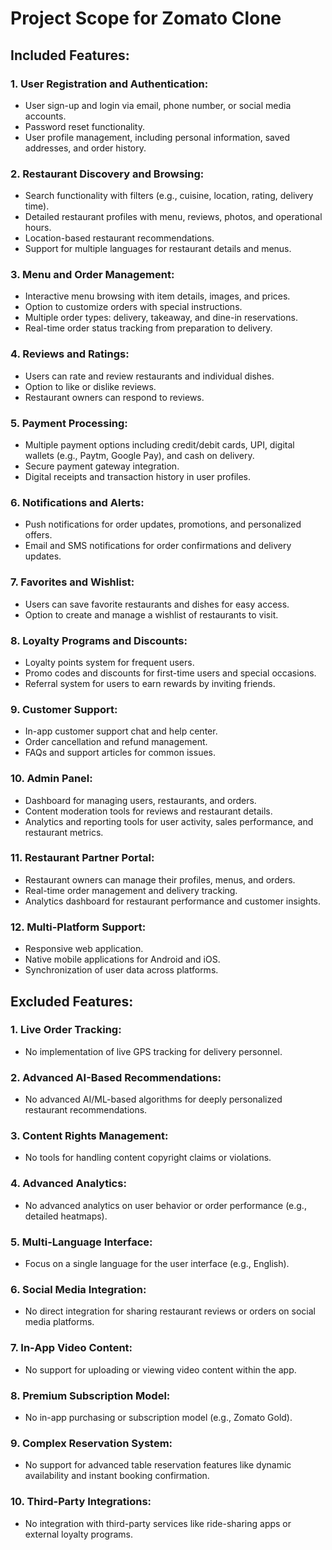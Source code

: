 # Project Scope for Zomato Clone

## Included Features:

### 1. User Registration and Authentication:
- User sign-up and login via email, phone number, or social media accounts.
- Password reset functionality.
- User profile management, including personal information, saved addresses, and order history.

### 2. Restaurant Discovery and Browsing:
- Search functionality with filters (e.g., cuisine, location, rating, delivery time).
- Detailed restaurant profiles with menu, reviews, photos, and operational hours.
- Location-based restaurant recommendations.
- Support for multiple languages for restaurant details and menus.

### 3. Menu and Order Management:
- Interactive menu browsing with item details, images, and prices.
- Option to customize orders with special instructions.
- Multiple order types: delivery, takeaway, and dine-in reservations.
- Real-time order status tracking from preparation to delivery.

### 4. Reviews and Ratings:
- Users can rate and review restaurants and individual dishes.
- Option to like or dislike reviews.
- Restaurant owners can respond to reviews.

### 5. Payment Processing:
- Multiple payment options including credit/debit cards, UPI, digital wallets (e.g., Paytm, Google Pay), and cash on delivery.
- Secure payment gateway integration.
- Digital receipts and transaction history in user profiles.

### 6. Notifications and Alerts:
- Push notifications for order updates, promotions, and personalized offers.
- Email and SMS notifications for order confirmations and delivery updates.

### 7. Favorites and Wishlist:
- Users can save favorite restaurants and dishes for easy access.
- Option to create and manage a wishlist of restaurants to visit.

### 8. Loyalty Programs and Discounts:
- Loyalty points system for frequent users.
- Promo codes and discounts for first-time users and special occasions.
- Referral system for users to earn rewards by inviting friends.

### 9. Customer Support:
- In-app customer support chat and help center.
- Order cancellation and refund management.
- FAQs and support articles for common issues.

### 10. Admin Panel:
- Dashboard for managing users, restaurants, and orders.
- Content moderation tools for reviews and restaurant details.
- Analytics and reporting tools for user activity, sales performance, and restaurant metrics.

### 11. Restaurant Partner Portal:
- Restaurant owners can manage their profiles, menus, and orders.
- Real-time order management and delivery tracking.
- Analytics dashboard for restaurant performance and customer insights.

### 12. Multi-Platform Support:
- Responsive web application.
- Native mobile applications for Android and iOS.
- Synchronization of user data across platforms.

## Excluded Features:

### 1. Live Order Tracking:
- No implementation of live GPS tracking for delivery personnel.

### 2. Advanced AI-Based Recommendations:
- No advanced AI/ML-based algorithms for deeply personalized restaurant recommendations.

### 3. Content Rights Management:
- No tools for handling content copyright claims or violations.

### 4. Advanced Analytics:
- No advanced analytics on user behavior or order performance (e.g., detailed heatmaps).

### 5. Multi-Language Interface:
- Focus on a single language for the user interface (e.g., English).

### 6. Social Media Integration:
- No direct integration for sharing restaurant reviews or orders on social media platforms.

### 7. In-App Video Content:
- No support for uploading or viewing video content within the app.

### 8. Premium Subscription Model:
- No in-app purchasing or subscription model (e.g., Zomato Gold).

### 9. Complex Reservation System:
- No support for advanced table reservation features like dynamic availability and instant booking confirmation.

### 10. Third-Party Integrations:
- No integration with third-party services like ride-sharing apps or external loyalty programs.
